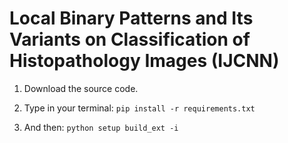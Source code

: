 # Local Binary Patterns and Its Variants on Classification of Histopathology Images (IJCNN)

1. Download the source code.

2. Type in your terminal: 
```pip install -r requirements.txt```

3. And then:
```python setup build_ext -i```
